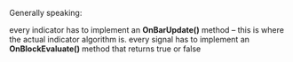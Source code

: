 Generally speaking:

every indicator has to implement an **OnBarUpdate()** method – this is where the actual indicator algorithm is.
every signal has to implement an **OnBlockEvaluate()** method that returns true or false